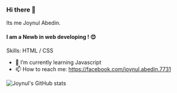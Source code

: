 ### Hi there 👋

<!--
**joynul0/joynul0** is a ✨ _special_ ✨ repository because its `README.md` (this file) appears on your GitHub profile.

Here are some ideas to get you started:

- 🔭 I’m currently working on ...
- 🌱 I’m currently learning ...
- 👯 I’m looking to collaborate on ...
- 🤔 I’m looking for help with ...
- 💬 Ask me about ...
- 📫 How to reach me: ...
- 😄 Pronouns: ...
- ⚡ Fun fact: ...
-->
 Its me Joynul Abedin.
#### I am a Newb in web developing ! 😊

Skills: HTML / CSS

- 🌱 I’m currently learning Javascript 
- 📫 How to reach me: https://facebook.com/joynul.abedin.7731 

![Joynul's GitHub stats](https://github-readme-stats.vercel.app/api?username=joynul0&show_icons=true&theme=radical)



 

